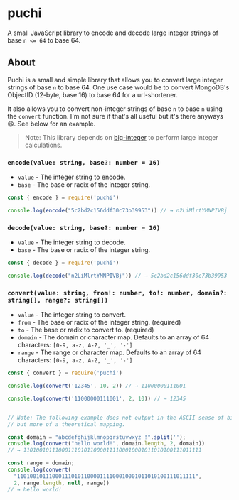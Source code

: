 # puchi
A small JavaScript library to encode and decode large integer strings of base `n <= 64` to base 64.


## About

Puchi is a small and simple library that allows you to convert large integer strings of base `n` to base 64. One use case would be to convert MongoDB's ObjectID (12-byte, base 16) to base 64 for a url-shortener.

It also allows you to convert non-integer strings of base `n` to base `n` using the `convert` function.
I'm not sure if that's all useful but it's there anyways :satisfied:. See below for an example.

> Note: This library depends on [big-integer](https://github.com/peterolson/BigInteger.js) to perform large integer calculations.

### `encode(value: string, base?: number = 16)`

* `value` - The integer string to encode.
* `base`  - The base or radix of the integer string.

```js
const { encode } = require('puchi')

console.log(encode("5c2bd2c156ddf30c73b39953")) // → n2LiMlrtYMNPIVBj
```

### `decode(value: string, base?: number = 16)`

* `value` - The integer string to decode.
* `base`  - The base or radix of the integer string.


```js
const { decode } = require('puchi')

console.log(decode("n2LiMlrtYMNPIVBj")) // → 5c2bd2c156ddf30c73b39953
```

### `convert(value: string, from!: number, to!: number, domain?: string[], range?: string[])`

* `value`  - The integer string to convert.
* `from`   - The base or radix of the integer string. (required)
* `to`     - The base or radix to convert to. (required)
* `domain` - The domain or character map. Defaults to an array of 64 characters: `[0-9, a-z, A-Z, '_', '-']`
* `range`  - The range or character map. Defaults to an array of 64 characters: `[0-9, a-z, A-Z, '_', '-']`

```js
const { convert } = require('puchi')

console.log(convert('12345', 10, 2)) // → 11000000111001

console.log(convert('11000000111001', 2, 10)) // → 12345


// Note: The following example does not output in the ASCII sense of binary
// but more of a theoretical mapping.

const domain = "abcdefghijklmnopqrstuvwxyz !".split('');
console.log(convert("hello world!", domain.length, 2, domain)) 
// → 11010010111000111010110000111100010001011010100111011111

const range = domain;
console.log(convert(
  "11010010111000111010110000111100010001011010100111011111",
  2, range.length, null, range))
// → hello world!
```
